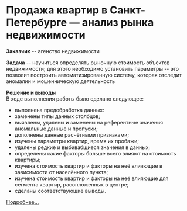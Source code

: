 # Продажа квартир в Санкт-Петербурге — анализ рынка недвижимости
**Заказчик** -- агенство недвижимости  
  
**Задача** -- научиться определять рыночную стоимость объектов недвижимости; для этого необходимо установить параметры -- это позволит построить автоматизированную систему, которая отследит аномалии и мошенническую деятельность
  
**Решение и выводы**  
В ходе выполнения работы было сделано следующее:
- выполнена предобработка данных:
 - заменены типы данных столбцов;
 - выявлены, удалены и заменены на референтные значения аномальные данные и пропуски;
- дополнены данные расчётными признаками;
- изучены параметры квартир, время их пробажи;
- удалены редкие и выбивабщиеся значения в данных;
- определены какие факторы больше всего влияют на стоимость квартиры;
- изучена стоимость квартир и факторы на неё влияющие в зависимости от населённого пункта;
- изучена стоимость квартир и факторы на неё влияющие для сегмента квартир, расопложенных в центре;
- сделаны соответствующие выводы.
  
[Подробнее...](Project_02.ipynb)